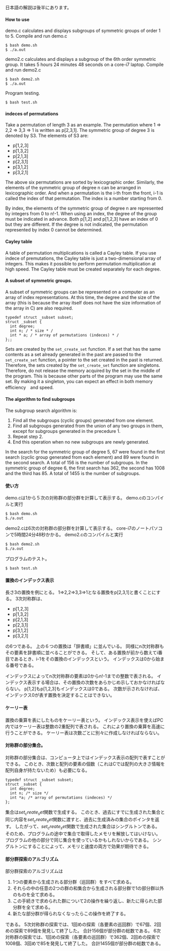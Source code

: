 日本語の解説は後半にあります。

#### How to use

demo.c calculates and displays subgroups of symmetric groups of order 1 to 5.
Compile and run demo.c

~~~
$ bash demo.sh
$ ./a.out
~~~

demo2.c calculates and displays a subgroup of the 6th order symmetric group.
It takes 5 hours 24 minutes 48 seconds on a core-i7 laptop.
Compile and run demo2.c

~~~
$ bash demo2.sh
$ ./a.out
~~~

Program testing.

~~~
$ bash test.sh
~~~

#### indeces of permutations

Take a permutation of length 3 as an example.
The permutation where 1 => 2,2 => 3,3 => 1 is written as p[2,3,1].
The symmetric group of degree 3 is denoted by S3.
The elements of S3 are:

- p[1,2,3]
- p[1,3,2]
- p[2,1,3]
- p[2,3,1]
- p[3,1,2]
- p[3,2,1]

The above six permutations are sorted by lexicographic order.
Similarly, the elements of the symmetric group of degree n can be arranged in lexicographic order.
And when a permutation is the i-th from the front, i-1 is called the index of that permutation.
The index is a number starting from 0.

By index, the elements of the symmetric group of degree n are represented by integers from 0 to n!-1.
When using an index, the degree of the group must be indicated in advance.
Both p[1,2] and p[1,2,3] have an index of 0 but they are different.
If the degree is not indicated, the permutation represented by index 0 cannot be determined.

#### Cayley table

A table of permutation multiplications is called a Cayley table.
If you use indece of premutations, the Cayley table is just a two-dimensional array of integers.
This makes it possible to perform permutation multiplication at high speed.
The Cayley table must be created separately for each degree.

#### A subset of symmetric groups.

A subset of symmetric groups can be represented on a computer as an array of index representations.
At this time, the degree and the size of the array (this is because the array itself does not have the size information of the array in C) are also required.

~~~
typedef struct _subset subset;
struct _subset {
  int degree;
  int n; / * size * /
  int * a; / * array of permutations (indeces) * /
};;
~~~

Sets are created by the `set_create_set` function.
If a set that has the same contents as a set already generated in the past are passed to the `set_create_set` function, a pointer to the set created in the past is returned.
Therefore, the sets created by the `set_create_set` function are singletons.
Therefore, do not release the memory acquired by the set in the middle of the program.
This is because other parts of the program may use the same set.
By making it a singleton, you can expect an effect in both memory efficiency　and speed.

#### The algorithm to find subgroups

The subgroup search algorithm is:

1. Find all the subgroups (cyclic groups) generated from one element.
2. Find all subgroups generated from the union of any two groups in them, except for subgroups generated in the precedure 1.
3. Repeat step 2.
4. End this operation when no new subgroups are newly generated.

In the search for the symmetric group of degree 5, 67 were found in the first search (cyclic group generated from each element) and 89 were found in the second search.
A total of 156 is the number of subgroups.
In the symmetric group of degree 6, the first search has 362, the second has 1008 and the third has 85.
A total of 1455 is the number of subgroups.

#### 使い方

demo.cは1から５次の対称群の部分群を計算して表示する。
demo.cのコンパイルと実行

~~~
$ bash demo.sh
$./a.out
~~~

demo2.cは6次の対称群の部分群を計算して表示する。
core-i7のノートパソコンで5時間24分48秒かかる。
demo2.cのコンパイルと実行

~~~
$ bash demo2.sh
$./a.out
~~~

プログラムのテスト。

~~~
$ bash test.sh
~~~

#### 置換のインデックス表示

長さ3の置換を例にとる。
1=>2,2=>3,3=>1となる置換をp[2,3,1]と書くことにする。
3次対称群は、

- p[1,2,3]
- p[1,3,2]
- p[2,1,3]
- p[2,3,1]
- p[3,1,2]
- p[3,2,1]

の6つである。
上の６つの置換は「辞書順」に並んでいる。
同様にn次対称群もその要素を辞書順に並べることができる。
そして、ある置換が前から数えてi番目であるとき、i-1をその置換のインデックスという。
インデックスは0から始まる番号である。

インデックスによってn次対称群の要素は0からn!-1までの整数で表される。
インデックス表示する場合は、その置換の次数をあらかじめ示しておかなければならない。
p[1,2]もp[1,2,3]もインデックスは0である。
次数が示されなければ、インデックス0が表す置換を決定することはできない。

#### ケーリー表

置換の乗算を表にしたものをケーリー表という。
インデックス表示を使えばPC内ではケーリー表は整数の2重配列で表される。
これにより置換の乗算を高速に行うことができる。
ケーリー表は次数ごとに別々に作成しなければならない。

#### 対称群の部分集合。

対称群の部分集合は、コンピュータ上ではインデックス表示の配列で表すことができる。
このとき、次数と配列の要素の個数（これはCでは配列の大きさ情報を配列自身が持たないため）も必要になる。

~~~
typedef struct _subset subset;
struct _subset {
  int degree;
  int n; /* size */
  int *a; /* array of permutations (indeces) */
};
~~~

集合は$set_create_set$関数で生成する。
このとき、過去にすでに生成された集合と同じ内容を$set_create_set$関数に渡すと、過去に生成済みの集合のポインタを返す。
したがって、$set_create_set$関数で生成された集合はシングルトンである。
そのため、プログラムの途中で集合で取得したメモリを解放してはいけない。
プログラムの他の部分で同じ集合を使っているかもしれないからである。
シングルトンにすることによって、メモリと速度の両方で効果が期待できる。

#### 部分群探索のアルゴリズム

部分群探索のアルゴリズムは

1. 1つの要素から生成される部分群（巡回群）をすべて求める。
2. それらの中の任意の2つの群の和集合から生成される部分群で1の部分群以外のものを全て求める。
3. この手続きで求められた群について2の操作を繰り返し、新たに得られた部分群を全て求める。
4. 新たな部分群が得られなくなったらこの操作を終了する。

である。
5次対称群の探索では、1回めの探索（各要素の巡回群）で67個、2回めの探索で89個を発見して終了した。
合計156個が部分群の総数である。
6次対称群の探索では、1回めの探索（各要素の巡回群）で362個、2回めの探索で1008個、3回めで85を発見して終了した。
合計1455個が部分群の総数である。
